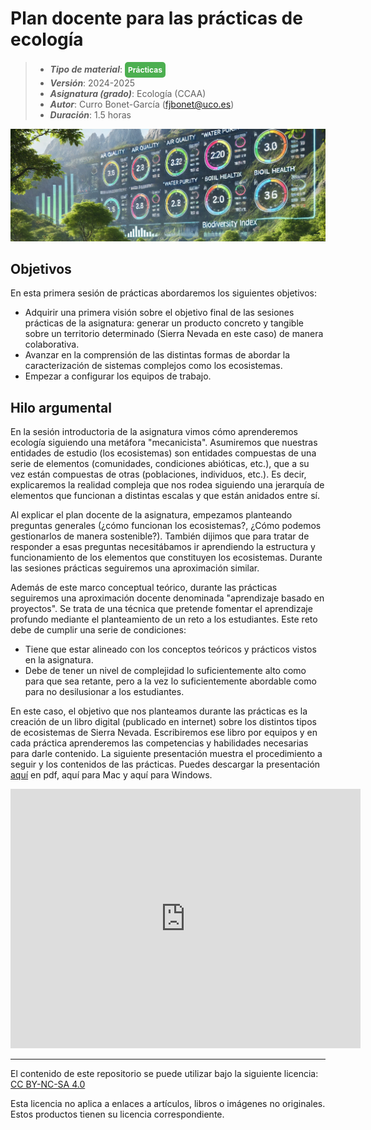 # Plan docente para las prácticas de ecología

> + **_Tipo de material_**: <span style="display: inline-block; font-size: 12px; color: white; background-color: #4caf50; border-radius: 5px; padding: 5px; font-weight: bold;"> Prácticas</span> 
> + **_Versión_**: 2024-2025
> + **_Asignatura (grado)_**: Ecología (CCAA)
> + **_Autor_**: Curro Bonet-García (fjbonet@uco.es)
> + **_Duración_**: 1.5 horas

![portada](https://raw.githubusercontent.com/aprendiendo-cosas/P_plan_practicas_ccaa/master/imagenes/portada.png)



## Objetivos 

En esta primera sesión de prácticas abordaremos los siguientes objetivos:

+ Adquirir una primera visión sobre el objetivo final de las sesiones prácticas de la asignatura: generar un  producto concreto y tangible sobre un territorio determinado (Sierra Nevada en este caso) de manera colaborativa.
+ Avanzar en la comprensión de las distintas formas de abordar la caracterización de sistemas complejos como los ecosistemas. 
+ Empezar a configurar los equipos de trabajo.



## Hilo argumental

En la sesión introductoria de la asignatura vimos cómo aprenderemos ecología siguiendo una metáfora "mecanicista". Asumiremos que nuestras entidades de estudio (los ecosistemas) son entidades compuestas de una serie de elementos (comunidades, condiciones abióticas, etc.), que a su vez están compuestas de otras (poblaciones, individuos, etc.). Es decir, explicaremos la realidad compleja que nos rodea siguiendo una jerarquía de elementos que funcionan a distintas escalas y que están anidados entre sí.

Al explicar el plan docente de la asignatura, empezamos planteando preguntas generales (¿cómo funcionan los ecosistemas?, ¿Cómo podemos gestionarlos de manera sostenible?). También dijimos que para tratar de responder a esas preguntas necesitábamos ir aprendiendo la estructura y funcionamiento de los elementos que constituyen los ecosistemas. Durante las sesiones prácticas seguiremos una aproximación similar. 

Además de este marco conceptual teórico, durante las prácticas seguiremos una aproximación docente denominada "aprendizaje basado en proyectos". Se trata de una técnica que pretende fomentar el aprendizaje profundo mediante el planteamiento de un reto a los estudiantes. Este reto debe de cumplir una serie de condiciones:

+ Tiene que estar alineado con los conceptos teóricos y prácticos vistos en la asignatura.
+ Debe de tener un nivel de complejidad lo suficientemente alto como para que sea retante, pero a la vez lo suficientemente abordable como para no desilusionar a los estudiantes.

En este caso, el objetivo que nos planteamos durante las prácticas es la creación de un libro digital (publicado en internet) sobre los distintos tipos de ecosistemas de Sierra Nevada. Escribiremos ese libro por equipos y en cada práctica aprenderemos las competencias y habilidades necesarias para darle contenido. La siguiente presentación muestra el procedimiento a seguir y los contenidos de las prácticas. Puedes descargar la presentación [aquí](https://github.com/aprendiendo-cosas/P_plan_practicas_ccaa/raw/master/presentacion/plan_practicas_2024_2025.pdf) en pdf, aquí para Mac y aquí para Windows. 



 


<iframe src="https://prezi.com/p/embed/jcGLCuwM1BzQuigRH31U/" id="iframe_container" frameborder="0" webkitallowfullscreen="" mozallowfullscreen="" allowfullscreen="" allow="autoplay; fullscreen" height="415" width="560"></iframe>

****

 <p xmlns:cc="http://creativecommons.org/ns#" >El contenido de este repositorio se puede utilizar bajo la siguiente licencia:  <a  href="https://creativecommons.org/licenses/by-nc-sa/4.0/?ref=chooser-v1"  target="_blank" rel="license noopener noreferrer"  style="display:inline-block;">CC BY-NC-SA 4.0<img  style="height:22px!important;margin-left:3px;vertical-align:text-bottom;"   src="https://mirrors.creativecommons.org/presskit/icons/cc.svg?ref=chooser-v1"  alt=""><img  style="height:22px!important;margin-left:3px;vertical-align:text-bottom;"   src="https://mirrors.creativecommons.org/presskit/icons/by.svg?ref=chooser-v1"  alt=""><img  style="height:22px!important;margin-left:3px;vertical-align:text-bottom;"   src="https://mirrors.creativecommons.org/presskit/icons/nc.svg?ref=chooser-v1"  alt=""><img  style="height:22px!important;margin-left:3px;vertical-align:text-bottom;"   src="https://mirrors.creativecommons.org/presskit/icons/sa.svg?ref=chooser-v1"  alt=""></a></p> 

<p>Esta licencia no aplica a enlaces a artículos, libros o imágenes no originales. Estos productos tienen su licencia correspondiente.</p>

